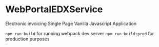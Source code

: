 # WebPortalEDXService
Electronic invoicing Single Page Vanilla Javascript Application

`npm run build` for running webpack dev server
`npm run build:prod` for production purposes
